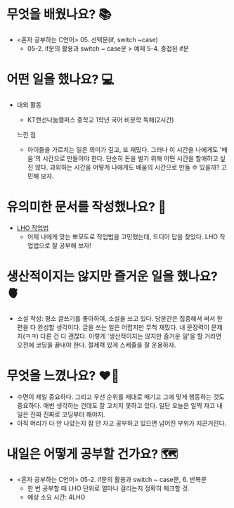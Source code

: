 # 무엇을 배웠나요? 📚
- <혼자 공부하는 C언어> 05. 선택문(if, switch ~case)
    - 05-2. if문의 활용과 switch ~ case문 > 예제 5-4. 중첩된 if문

# 어떤 일을 했나요? 💻
- 대외 활동
    - KT랜선나눔캠퍼스 중학교 1학년 국어 비문학 독해(2시간)

    느낀 점
    - 아이들을 가르치는 일은 의미가 깊고, 또 재밌다. 그러나 이 시간을 나에게도 '배움'의 시간으로 만들어야 한다. 단순히 돈을 벌기 위해 어떤 시간을 할애하고 싶진 않다. 과외하는 시간을 어떻게 나에게도 배움의 시간으로 만들 수 있을까? 고민해 보자.

# 유의미한 문서를 작성했나요? 📝
- [LHO 작업법](https://github.com/haeonlee/haeonpedia/blob/master/ETC/LHO%20작업법.md)
    - 어제 나에게 맞는 뽀모도로 작업법을 고민했는데, 드디어 답을 찾았다. LHO 작업법으로 잘 공부해 보자!

# 생산적이지는 않지만 즐거운 일을 했나요? 🫀
- 소설 작성: 평소 글쓰기를 좋아하여, 소설을 쓰고 있다. 당분간은 집중해서 써서 한 편을 다 완성할 생각이다. 글을 쓰는 일은 어렵지만 무척 재밌다. 내 문장력이 문제지(ㅋㅋ) 다른 건 다 괜찮다. 이렇게 '생산적이지는 않지만 즐거운 일'을 할 거라면 오전에 코딩을 끝내야 한다. 절제력 있게 스케줄을 잘 운용하자.

# 무엇을 느꼈나요? ❤️‍🔥
- 수면이 제일 중요하다. 그리고 우선 순위를 제대로 매기고 그에 맞게 행동하는 것도 중요하다. 매번 생각하는 건데도 잘 고치지 못하고 있다. 일단 오늘은 일찍 자고 내일은 진짜 진짜로 코딩부터 해야지.
- 아직 머리가 다 안 나았는지 잠 안 자고 공부하고 있으면 넘어진 부위가 지끈거린다.

# 내일은 어떻게 공부할 건가요? 🗺
- <혼자 공부하는 C언어> 05-2. if문의 활용과 switch ~ case문, 6. 반복문
    - 한 번 공부할 때 LHO 단위로 얼마나 걸리는지 정확히 체크할 것.
    - 예상 소요 시간: 4LHO